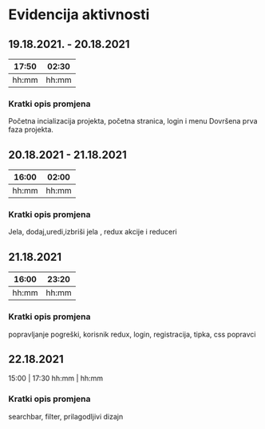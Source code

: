 # Evidencija aktivnosti
## 19.18.2021. - 20.18.2021
17:50 | 02:30
------- | ----
hh:mm   | hh:mm
### Kratki opis promjena
Početna incializacija projekta, početna stranica, login i menu
Dovršena prva faza projekta.

## 20.18.2021 - 21.18.2021
16:00 | 02:00
------- | ----
hh:mm   | hh:mm
### Kratki opis promjena
Jela, dodaj,uredi,izbriši jela , redux akcije i reduceri

## 21.18.2021 
16:00 | 23:20
------- | ----
hh:mm   | hh:mm
### Kratki opis promjena
popravljanje pogreški, korisnik redux, login, registracija, tipka, css popravci

## 22.18.2021 
15:00 | 17:30
hh:mm   | hh:mm
### Kratki opis promjena
searchbar, filter, prilagodljivi dizajn
